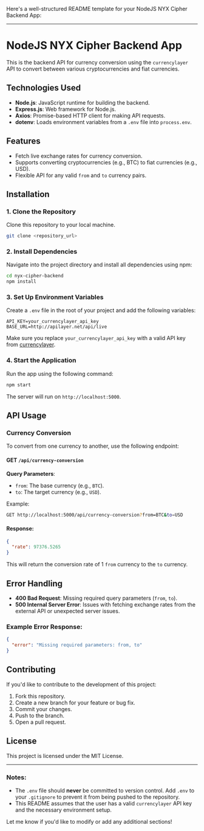 Here's a well-structured README template for your NodeJS NYX Cipher Backend App:

---

# **NodeJS NYX Cipher Backend App**

This is the backend API for currency conversion using the `currencylayer` API to convert between various cryptocurrencies and fiat currencies.

## **Technologies Used**

- **Node.js**: JavaScript runtime for building the backend.
- **Express.js**: Web framework for Node.js.
- **Axios**: Promise-based HTTP client for making API requests.
- **dotenv**: Loads environment variables from a `.env` file into `process.env`.

## **Features**

- Fetch live exchange rates for currency conversion.
- Supports converting cryptocurrencies (e.g., BTC) to fiat currencies (e.g., USD).
- Flexible API for any valid `from` and `to` currency pairs.

## **Installation**

### **1. Clone the Repository**
Clone this repository to your local machine.

```bash
git clone <repository_url>
```

### **2. Install Dependencies**

Navigate into the project directory and install all dependencies using npm:

```bash
cd nyx-cipher-backend
npm install
```

### **3. Set Up Environment Variables**

Create a `.env` file in the root of your project and add the following variables:

```env
API_KEY=your_currencylayer_api_key
BASE_URL=http://apilayer.net/api/live
```

Make sure you replace `your_currencylayer_api_key` with a valid API key from [currencylayer](https://currencylayer.com).

### **4. Start the Application**

Run the app using the following command:

```bash
npm start
```

The server will run on `http://localhost:5000`.

## **API Usage**

### **Currency Conversion**

To convert from one currency to another, use the following endpoint:

#### **GET** `/api/currency-conversion`

**Query Parameters**:

- `from`: The base currency (e.g., `BTC`).
- `to`: The target currency (e.g., `USD`).

Example:

```bash
GET http://localhost:5000/api/currency-conversion?from=BTC&to=USD
```

#### **Response**:

```json
{
  "rate": 97376.5265
}
```

This will return the conversion rate of 1 `from` currency to the `to` currency.

## **Error Handling**

- **400 Bad Request**: Missing required query parameters (`from`, `to`).
- **500 Internal Server Error**: Issues with fetching exchange rates from the external API or unexpected server issues.

### Example Error Response:

```json
{
  "error": "Missing required parameters: from, to"
}
```

## **Contributing**

If you'd like to contribute to the development of this project:

1. Fork this repository.
2. Create a new branch for your feature or bug fix.
3. Commit your changes.
4. Push to the branch.
5. Open a pull request.

## **License**

This project is licensed under the MIT License.

---

### Notes:
- The `.env` file should **never** be committed to version control. Add `.env` to your `.gitignore` to prevent it from being pushed to the repository.
- This README assumes that the user has a valid `currencylayer` API key and the necessary environment setup.

Let me know if you'd like to modify or add any additional sections!
